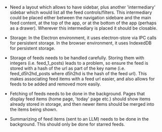 -   Need a layout which allows to have sidebar, plus another 'intermediary' sidebar which would list all the feed controls/filters. This intermediary could be placed either between the navigation sidebare and the main feed content, at the top of the app, or at the bottom of the app (perhaps as a drawer). Wherever this intermediary is placed it should be closable.

-   Storage: In the Electron environment, it uses electron-store via IPC calls for persistent storage. In the browser environment, it uses IndexedDB for persistent storage.

-   Storage of feeds needs to be handled carefully. Storing them with integers (i.e. feed_1_posts) leads to a problem, so ensure the feed is stored with a hash of the url as part of the key name (i.e. feed_d5h2hd_posts where d5h2hd is the hash of the feed url). This makes associating feed items with a feed url easier, and also allows for feeds to be added and removed more easily.

-   Fetching of feeds needs to be done in the background. Pages that display feed items (home page, 'today' page etc.) should show items already stored in storage, and then newer items should be merged into the items being shown.

-   Summarizing of feed items (sent to an LLM) needs to be done in the background. This should only be done for starred feeds.

